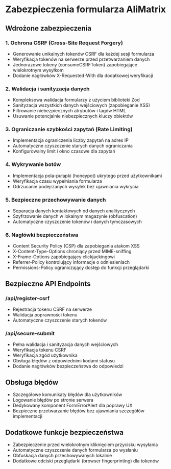 # Zabezpieczenia formularza AliMatrix

## Wdrożone zabezpieczenia

### 1. Ochrona CSRF (Cross-Site Request Forgery)

- Generowanie unikalnych tokenów CSRF dla każdej sesji formularza
- Weryfikacja tokenów na serwerze przed przetwarzaniem danych
- Jednorazowe tokeny (consumeCSRFToken) zapobiegające wielokrotnym wysyłkom
- Dodanie nagłówków X-Requested-With dla dodatkowej weryfikacji

### 2. Walidacja i sanityzacja danych

- Kompleksowa walidacja formularzy z użyciem biblioteki Zod
- Sanityzacja wszystkich danych wejściowych (zapobieganie XSS)
- Filtrowanie niebezpiecznych atrybutów i tagów HTML
- Usuwanie potencjalnie niebezpiecznych kluczy obiektów

### 3. Ograniczanie szybkości zapytań (Rate Limiting)

- Implementacja ograniczenia liczby zapytań na adres IP
- Automatyczne czyszczenie starych danych ograniczania
- Konfigurowalny limit i okno czasowe dla zapytań

### 4. Wykrywanie botów

- Implementacja pola-pułapki (honeypot) ukrytego przed użytkownikami
- Weryfikacja czasu wypełniania formularza
- Odrzucanie podejrzanych wysyłek bez ujawniania wykrycia

### 5. Bezpieczne przechowywanie danych

- Separacja danych kontaktowych od danych analitycznych
- Szyfrzowanie danych w lokalnym magazynie (obfuscation)
- Automatyczne czyszczenie tokenów i danych tymczasowych

### 6. Nagłówki bezpieczeństwa

- Content Security Policy (CSP) dla zapobiegania atakom XSS
- X-Content-Type-Options chroniący przed MIME-sniffing
- X-Frame-Options zapobiegający clickjackingowi
- Referrer-Policy kontrolujący informacje o odniesieniach
- Permissions-Policy ograniczający dostęp do funkcji przeglądarki

## Bezpieczne API Endpoints

### /api/register-csrf

- Rejestracja tokenu CSRF na serwerze
- Walidacja poprawności tokenu
- Automatyczne czyszczenie starych tokenów

### /api/secure-submit

- Pełna walidacja i sanityzacja danych wejściowych
- Weryfikacja tokenu CSRF
- Weryfikacja zgód użytkownika
- Obsługa błędów z odpowiednimi kodami statusu
- Dodanie nagłówków bezpieczeństwa do odpowiedzi

## Obsługa błędów

- Szczegółowe komunikaty błędów dla użytkowników
- Logowanie błędów po stronie serwera
- Dedykowany komponent FormErrorAlert dla poprawy UX
- Bezpieczne przetwarzanie błędów bez ujawniania szczegółów implementacji

## Dodatkowe funkcje bezpieczeństwa

- Zabezpieczenie przed wielokrotnym kliknięciem przycisku wysyłania
- Automatyczne czyszczenie danych formularza po wysłaniu
- Obfuskacja danych przechowywanych lokalnie
- Dodatkowe odciski przeglądarki (browser fingerprinting) dla tokenów
